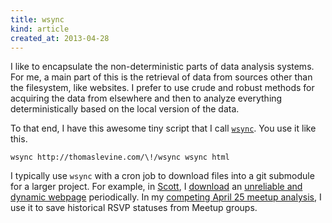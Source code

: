 ```yaml
---
title: wsync
kind: article
created_at: 2013-04-28
---
```

I like to encapsulate the non-deterministic parts of data analysis systems.
For me, a main part of this is the retrieval of data from sources other than
the filesystem, like websites. I prefer to use crude and robust methods for
acquiring the data from elsewhere and then to analyze everything
deterministically based on the local version of the data.

To that end, I have this awesome tiny script that I call
[`wsync`](https://github.com/tlevine/wsync). You use it like this.

    wsync http://thomaslevine.com/\!/wsync wsync html

I typically use `wsync` with a cron job to download files into a git submodule
for a larger project. For example, in [Scott](http://scott.thomaslevine.com),
I [download](https://github.com/tlevine/scott/tree/master/reader/bin)
an [unreliable and dynamic webpage](https://github.com/tlevine/scott-listings)
periodically. In my [competing April 25 meetup analysis](/!/april-25-stats-talks/),
I use it to save historical RSVP statuses from Meetup groups.
